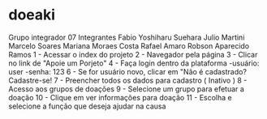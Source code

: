 # doeaki
 Grupo integrador 07
Integrantes
Fabio Yoshiharu Suehara
Julio Martini
Marcelo Soares
Mariana Moraes Costa
Rafael Amaro
Robson Aparecido Ramos
1 -  Acessar o index do projeto
2 - Navegador pela página
3 - Clicar no link de "Apoie um Porjeto"
4 - Faça login dentro da plataforma
-usuário: user
-senha: 123
6 - Se for usuário novo, clicar em "Não é cadastrado? Cadastre-se!
7 - Preencher todos os dados para cadastro ( Inativo )
8 - Acesso aos grupos de doações
9 - Selecione um grupo para efetuar a doação
10 - Clique em ver informações para doação
11 - Escolha e selecione a função que deseja ajudar na causa